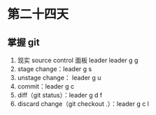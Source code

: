 # 第二十四天

## 掌握 git

1. 现实 source control 面板 leader leader g g
2. stage change：leader g s
3. unstage change： leader g u
4. commit：leader g c
5. diff（git status）：leader g d f
6. discard change（git checkout .）：leader g c l

